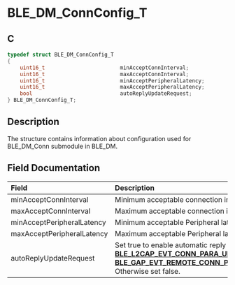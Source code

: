 # BLE_DM_ConnConfig_T

## C

```c
typedef struct BLE_DM_ConnConfig_T
{
    uint16_t                        minAcceptConnInterval;
    uint16_t                        maxAcceptConnInterval;
    uint16_t                        minAcceptPeripheralLatency;
    uint16_t                        maxAcceptPeripheralLatency;
    bool                            autoReplyUpdateRequest;
} BLE_DM_ConnConfig_T;
```

## Description

The structure contains information about configuration used for BLE_DM_Conn submodule in BLE_DM.


## Field Documentation

|Field|Description|
|:---|:---|
|minAcceptConnInterval|Minimum acceptable connection interval.|
|maxAcceptConnInterval|Maximum acceptable connection interval.|
|minAcceptPeripheralLatency|Minimum acceptable Peripheral latency.|
|maxAcceptPeripheralLatency|Maximum acceptable Peripheral latency.|
|autoReplyUpdateRequest|Set true to enable automatic reply when receiving **[BLE_L2CAP_EVT_CONN_PARA_UPDATE_REQ](GUID-08754DED-539F-4A79-819A-92C50CC7F476.md)** or **[BLE_GAP_EVT_REMOTE_CONN_PARAM_REQUEST](GUID-ADCFB5AA-F06E-4ED9-9227-592A5CE40F39.md)**. Otherwise set false.|
